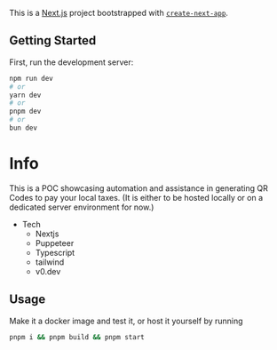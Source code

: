 This is a [Next.js](https://nextjs.org/) project bootstrapped with [`create-next-app`](https://github.com/vercel/next.js/tree/canary/packages/create-next-app).

## Getting Started

First, run the development server:

```bash
npm run dev
# or
yarn dev
# or
pnpm dev
# or
bun dev
```


# Info

This is a POC showcasing automation and assistance in generating QR Codes to pay your local taxes.
(It is either to be hosted locally or on a dedicated server environment for now.)

- Tech
  - Nextjs
  - Puppeteer
  - Typescript
  - tailwind
  - v0.dev


## Usage
Make it a docker image and test it, or host it yourself by running  
```sh
pnpm i && pnpm build && pnpm start
```
